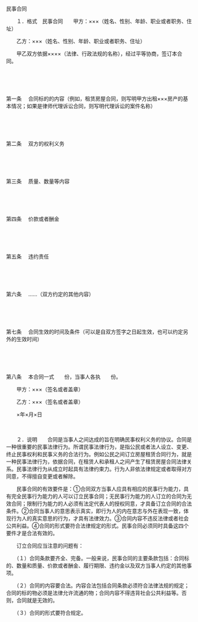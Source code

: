



民事合同



 

　　１．格式　民事合同　　甲方：×××（姓名、性别、年龄、职业或者职务、住址）

　　乙方：×××（姓名、性别、年龄、职业或者职务、住址）

　　甲乙双方依据××××（法律、行政法规的名称），经过平等协商，签订本合同。

　　

　　

第一条
　合同标的的内容（例如，租赁房屋合同，则写明甲方出租×××房产的基本情况；如果是律师代理诉讼合同，则写明代理诉讼的案件名称）

　　

　　

第二条
　双方的权利义务

　　

　　

第三条
　质量、数量等内容

　　

　　

第四条
　价款或者酬金

　　

　　

第五条
　违约责任

　　

　　

第六条
　……（双方约定的其他内容）

　　

　　

第七条
　合同生效的时间及条件（可以是自双方签字之日起生效，也可以约定另外的生效时间）

　　

　　

第八条
　本合同一式　　份，当事人各执　　份。　　　　　　　　　　　　　　　　　　　　　

　　甲方：×××（签名或者盖章）

　　乙方：×××（签名或者盖章）

　　×年×月×日　　　　　　　

　　　　　　　　　　　

　　２．说明　　合同是当事人之间达成的旨在明确民事权利义务的协议。合同是一种很重要的民事法律行为。所谓民事法律行为，是指公民或者法人设立、变更、终止民事权利和民事义务的合法行为。例如公民之间订立房屋租赁合同行为，就是一种民事法律行为，依据合同，在租赁人和承租人之间产生了租赁房屋合同法律关系。民事法律行为从成立时起具有法律约束力。行为人非依法律规定或者取得对方同意，不得擅自变更或者解除。

　　民事合同的有效要件是：①合同双方当事人应具有相应的民事行为能力，具有完全民事行为能力的人可以订立民事合同；无民事行为能力的人订立的合同为无效合同；限制行为能力的人必须有法定代表人的授权同意，才具备订立合同的合法条件。②合同当事人的意思表示真实，即行为人的内在意志与外在表现一致，体现行为人的真实意思的行为，才具有法律效力。③合同内容不违反法律或者社会公共利益。④合同的形式要符合法律规定的形式。民事合同必须同时具备这四个要件才是合法有效的。

　　订立合同应当注意的问题有：

　　（１）合同条款要齐全、完备。一般来说，民事合同的主要条款包括：合同标的、数量和质量、价款或者酬金、履行期限、违约金以及双方当事人约定的其他事项。

　　（２）合同的内容要合法。内容合法包括合同条款必须符合法律法规的规定；合同的标的物必须是法律允许流通的物；合同内容不得违背社会公共利益等。否则，合同就是无效的。

　　（３）合同的形式要符合规定。